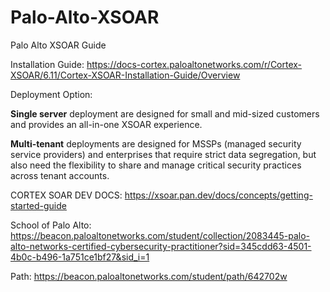 # Palo-Alto-XSOAR
Palo Alto XSOAR Guide


Installation Guide: https://docs-cortex.paloaltonetworks.com/r/Cortex-XSOAR/6.11/Cortex-XSOAR-Installation-Guide/Overview

Deployment Option:

**Single server** deployment are designed for small and mid-sized customers and provides an all-in-one XSOAR experience.

**Multi-tenant** deployments are designed for MSSPs (managed security service providers) and enterprises that require strict data segregation, but also need the flexibility to share and manage critical security practices across tenant accounts.


CORTEX SOAR DEV DOCS: https://xsoar.pan.dev/docs/concepts/getting-started-guide

School of Palo Alto: https://beacon.paloaltonetworks.com/student/collection/2083445-palo-alto-networks-certified-cybersecurity-practitioner?sid=345cdd63-4501-4b0c-b496-1a751ce1bf27&sid_i=1

Path:
https://beacon.paloaltonetworks.com/student/path/642702w
